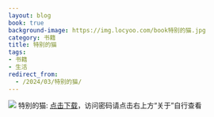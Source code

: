 ```yaml
---
layout: blog
book: true
background-image: https://img.locyoo.com/book特别的猫.jpg
category: 书籍
title: 特别的猫
tags:
- 书籍
- 生活
redirect_from:
  - /2024/03/特别的猫/
---
```

![](https://img.locyoo.com/book特别的猫.jpg)
特别的猫: <a name = "ref1" href="https://url18.ctfile.com/f/50983618-1253432671-32caef?p=3619">点击下载</a>，访问密码请点击右上方“关于”自行查看